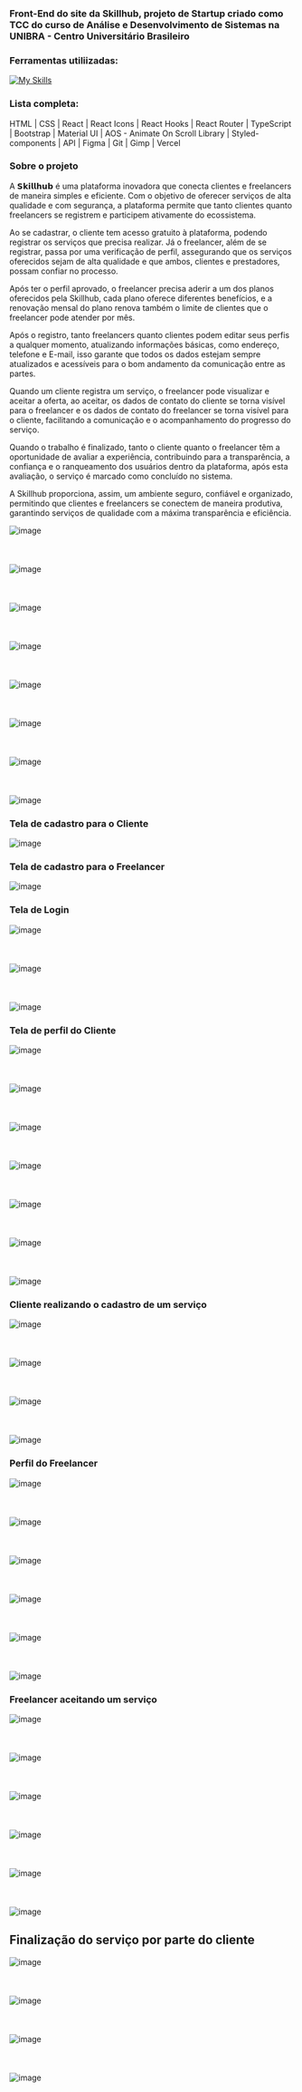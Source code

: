 ### Front-End do site da Skillhub, projeto de Startup criado como TCC do curso de Análise e Desenvolvimento de Sistemas na UNIBRA - Centro Universitário Brasileiro

### Ferramentas utiliizadas:
[![My Skills](https://skillicons.dev/icons?i=html,css,react,ts,bootstrap,materialui,styledcomponents,figma,git,vercel)](https://skillicons.dev)

### Lista completa:
HTML | CSS | React | React Icons | React Hooks | React Router  | TypeScript | Bootstrap | Material UI | AOS - Animate On Scroll Library | Styled-components | API | Figma | Git | Gimp | Vercel

### Sobre o projeto

A 𝗦𝗸𝗶𝗹𝗹𝗵𝘂𝗯 é uma plataforma inovadora que conecta clientes e freelancers de maneira simples e eficiente. Com o objetivo de oferecer serviços de alta qualidade e com segurança, a plataforma permite que tanto clientes quanto freelancers se registrem e participem ativamente do ecossistema.

Ao se cadastrar, o cliente tem acesso gratuito à plataforma, podendo registrar os serviços que precisa realizar. Já o freelancer, além de se registrar, passa por uma verificação de perfil, assegurando que os serviços oferecidos sejam de alta qualidade e que ambos, clientes e prestadores, possam confiar no processo.

Após ter o perfil aprovado, o freelancer precisa aderir a um dos planos oferecidos pela Skillhub, cada plano oferece diferentes benefícios, e a renovação mensal do plano renova também o limite de clientes que o freelancer pode atender por mês.

Após o registro, tanto freelancers quanto clientes podem editar seus perfis a qualquer momento, atualizando informações básicas, como endereço, telefone e E-mail, isso garante que todos os dados estejam sempre atualizados e acessíveis para o bom andamento da comunicação entre as partes.

Quando um cliente registra um serviço, o freelancer pode visualizar e aceitar a oferta, ao aceitar, os dados de contato do cliente se torna visível para o freelancer e os dados de contato do freelancer se torna visível para o cliente, facilitando a comunicação e o acompanhamento do progresso do serviço.

Quando o trabalho é finalizado, tanto o cliente quanto o freelancer têm a oportunidade de avaliar a experiência, contribuindo para a transparência, a confiança e o ranqueamento dos usuários dentro da plataforma, após esta avaliação, o serviço é marcado como concluído no sistema.

A Skillhub proporciona, assim, um ambiente seguro, confiável e organizado, permitindo que clientes e freelancers se conectem de maneira produtiva, garantindo serviços de qualidade com a máxima transparência e eficiência.

![image](https://github.com/user-attachments/assets/0883a1f5-3c30-4819-bdbd-6ebbb225add1)
<br/>
<br/>
<br/>
<br/>
![image](https://github.com/user-attachments/assets/9a8c2c1c-7a96-41a7-a638-c4e832da3095)
<br/>
<br/>
<br/>
<br/>
![image](https://github.com/user-attachments/assets/cfc6152f-08f5-48b6-9766-bbc53c826595)
<br/>
<br/>
<br/>
<br/>
![image](https://github.com/user-attachments/assets/68513637-621b-4d4c-8a6b-42d279adf3bc)
<br/>
<br/>
<br/>
<br/>
![image](https://github.com/user-attachments/assets/8d8ad3b9-9022-4ce9-9172-e23832cc8063)
<br/>
<br/>
<br/>
<br/>
![image](https://github.com/user-attachments/assets/c0f24ed8-cd30-415c-ada7-a21a94b9e974)
<br/>
<br/>
<br/>
<br/>
![image](https://github.com/user-attachments/assets/83283865-d3fe-41d8-bf62-a4c855a98a85)
<br/>
<br/>
<br/>
<br/>
![image](https://github.com/user-attachments/assets/cf43d530-f783-46ea-91e9-7aeb95c70767)


### Tela de cadastro para o Cliente


![image](https://github.com/user-attachments/assets/61b8d501-6e78-474b-ac1f-f4755d3dd114)


### Tela de cadastro para o Freelancer


![image](https://github.com/user-attachments/assets/b5b96074-2b3d-4afb-8b90-9cba74ef34fa)


### Tela de Login


![image](https://github.com/user-attachments/assets/1b7bed8c-6a87-4440-aaa5-b82f88d92607)
<br/>
<br/>
<br/>
<br/>
![image](https://github.com/user-attachments/assets/8f1cfa56-9e1d-4f65-9dba-3ac81a3cb2b9)
<br/>
<br/>
<br/>
<br/>
![image](https://github.com/user-attachments/assets/b02b84ff-c861-41da-804e-6a78f18f14d4)


### Tela de perfil do Cliente


![image](https://github.com/user-attachments/assets/5e7b2382-19c0-4449-8b9f-9f3c1238142f)
<br/>
<br/>
<br/>
<br/>
![image](https://github.com/user-attachments/assets/d2fce804-9475-4ba3-9ddd-930b04792374)
<br/>
<br/>
<br/>
<br/>
![image](https://github.com/user-attachments/assets/66b2d6fa-1759-4ce1-92c5-d921152dd8ea)
<br/>
<br/>
<br/>
<br/>
![image](https://github.com/user-attachments/assets/526fc13c-fe1d-4224-9eda-bf274ba63422)
<br/>
<br/>
<br/>
<br/>
![image](https://github.com/user-attachments/assets/965528be-b652-4d2c-a369-a8927c71189e)
<br/>
<br/>
<br/>
<br/>
![image](https://github.com/user-attachments/assets/d780fecf-b666-41a0-b7d7-c78debc4f55a)
<br/>
<br/>
<br/>
<br/>
![image](https://github.com/user-attachments/assets/409fcca5-6a84-42de-aee2-7cbf80d56682)


### Cliente realizando o cadastro de um serviço


![image](https://github.com/user-attachments/assets/7e1b417d-b6e6-4cba-941e-dd0e7a04faa2)
<br/>
<br/>
<br/>
<br/>
![image](https://github.com/user-attachments/assets/ecc8b026-2a2e-4778-b96c-d6226b4b640a)
<br/>
<br/>
<br/>
<br/>
![image](https://github.com/user-attachments/assets/98c83095-6aa4-472a-93df-c585c7726221)
<br/>
<br/>
<br/>
<br/>
![image](https://github.com/user-attachments/assets/9ab075dd-78fe-4e38-ad40-3638be3e2f0b)

### Perfil do Freelancer

![image](https://github.com/user-attachments/assets/3aad4eda-d46a-4951-9b1a-0bf4949baaa4)
<br/>
<br/>
<br/>
<br/>
![image](https://github.com/user-attachments/assets/a06e75c6-1467-4ed8-aeec-4fd8aa405d76)
<br/>
<br/>
<br/>
<br/>
![image](https://github.com/user-attachments/assets/a1e901c7-2599-4565-a9ff-fb3c400eaeef)
<br/>
<br/>
<br/>
<br/>
![image](https://github.com/user-attachments/assets/6946b051-d4d7-4086-9abf-ebb3e28e080b)
<br/>
<br/>
<br/>
<br/>
![image](https://github.com/user-attachments/assets/3f6352f2-7276-487b-8c59-a6d6a6ab76ae)
<br/>
<br/>
<br/>
<br/>
![image](https://github.com/user-attachments/assets/db7e2bd7-2ac1-4fb1-bc6b-ae5b97b7fd56)


### Freelancer aceitando um serviço


![image](https://github.com/user-attachments/assets/a0487fe9-f6fe-46af-b2be-9e5263e17248)
<br/>
<br/>
<br/>
<br/>
![image](https://github.com/user-attachments/assets/016998c8-a5de-42fb-9282-b53b8a4fa0b1)
<br/>
<br/>
<br/>
<br/>
![image](https://github.com/user-attachments/assets/bc479431-12bf-4713-bc23-d3ce881529c1)
<br/>
<br/>
<br/>
<br/>
![image](https://github.com/user-attachments/assets/a8ece9ce-ef96-49c3-8df5-57a1f371b51d)
<br/>
<br/>
<br/>
<br/>
![image](https://github.com/user-attachments/assets/54ff7b90-ca20-4bf5-adb4-de8d357c9168)
<br/>
<br/>
<br/>
<br/>
![image](https://github.com/user-attachments/assets/9bd2182b-0809-48b7-b715-37faad42d01e)

## Finalização do serviço por parte do cliente

![image](https://github.com/user-attachments/assets/b3ea5b25-506d-47f6-8f77-89c02d4e0c3a)
<br/>
<br/>
<br/>
<br/>
![image](https://github.com/user-attachments/assets/5ad514c3-5a3b-49b5-97c6-3e53af9665d8)
<br/>
<br/>
<br/>
<br/>
![image](https://github.com/user-attachments/assets/3475611a-1a66-436c-9853-1362fbb392e0)
<br/>
<br/>
<br/>
<br/>
![image](https://github.com/user-attachments/assets/0930f503-4ae7-44f2-a3b0-0b054f3ea5e7)
